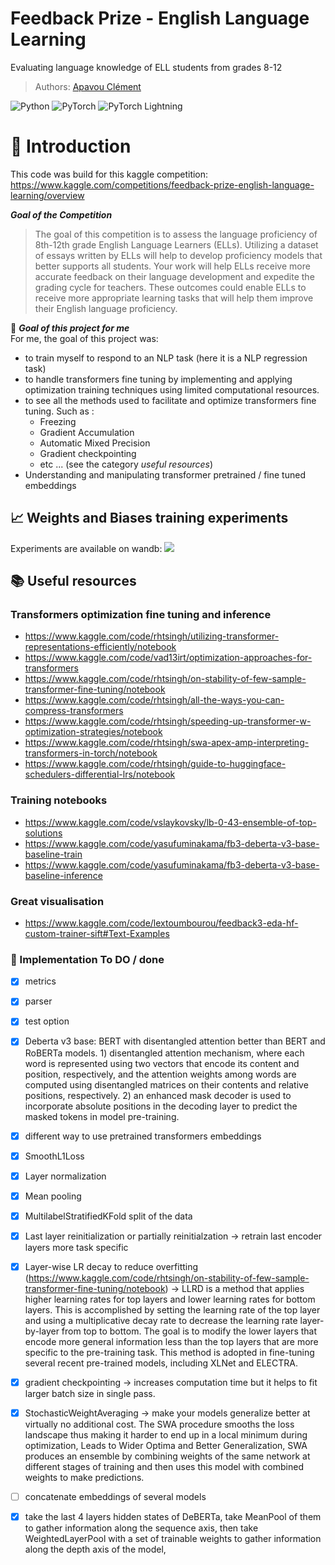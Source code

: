 # Feedback Prize - English Language Learning

Evaluating language knowledge of ELL students from grades 8-12

> Authors: [Apavou Clément](https://github.com/clementapa)

![Python](https://img.shields.io/badge/Python-green.svg?style=plastic)
![PyTorch](https://img.shields.io/badge/PyTorch-orange.svg?style=plastic)
![PyTorch Lightning](https://img.shields.io/badge/PyTorch-Lightning-blueviolet.svg?style=plastic)
# :mag_right: Introduction
This code was build for this kaggle competition: https://www.kaggle.com/competitions/feedback-prize-english-language-learning/overview

***Goal of the Competition***
> The goal of this competition is to assess the language proficiency of 8th-12th grade English Language Learners (ELLs). Utilizing a dataset of essays written by ELLs will help to develop proficiency models that better supports all students.
> Your work will help ELLs receive more accurate feedback on their language development and expedite the grading cycle for teachers. These outcomes could enable ELLs to receive more appropriate learning tasks that will help them improve their English language proficiency.

:dart: ***Goal of this project for me*** \
For me, the goal of this project was: 
- to train myself to respond to an NLP task (here it is a NLP regression task) 
- to handle transformers fine tuning by implementing and applying optimization training techniques using limited computational resources. 
- to see all the methods used to facilitate and optimize transformers fine tuning. Such as :
  - Freezing
  - Gradient Accumulation
  - Automatic Mixed Precision
  - Gradient checkpointing
  - etc ... (see the category *useful resources*)
- Understanding and manipulating transformer pretrained / fine tuned embeddings 

## :chart_with_upwards_trend: Weights and Biases training experiments

Experiments are available on wandb: [![](https://github.com/wandb/assets/blob/main/wandb-github-badge-gradient.svg)](https://wandb.ai/clementapa/ELL?workspace=user-clementapa)

## :books: Useful resources 
### Transformers optimization fine tuning and inference
- https://www.kaggle.com/code/rhtsingh/utilizing-transformer-representations-efficiently/notebook
- https://www.kaggle.com/code/vad13irt/optimization-approaches-for-transformers
- https://www.kaggle.com/code/rhtsingh/on-stability-of-few-sample-transformer-fine-tuning/notebook
- https://www.kaggle.com/code/rhtsingh/all-the-ways-you-can-compress-transformers
- https://www.kaggle.com/code/rhtsingh/speeding-up-transformer-w-optimization-strategies/notebook
- https://www.kaggle.com/code/rhtsingh/swa-apex-amp-interpreting-transformers-in-torch/notebook
- https://www.kaggle.com/code/rhtsingh/guide-to-huggingface-schedulers-differential-lrs/notebook

### Training notebooks
- https://www.kaggle.com/code/vslaykovsky/lb-0-43-ensemble-of-top-solutions
- https://www.kaggle.com/code/yasufuminakama/fb3-deberta-v3-base-baseline-train
- https://www.kaggle.com/code/yasufuminakama/fb3-deberta-v3-base-baseline-inference

### Great visualisation
- https://www.kaggle.com/code/lextoumbourou/feedback3-eda-hf-custom-trainer-sift#Text-Examples

### :tada: Implementation To DO / done
- [x] metrics
- [x] parser
- [x] test option

- [x] Deberta v3 base: BERT with disentangled attention better than BERT and RoBERTa models. 1) disentangled attention mechanism, where each word is represented using two vectors that encode its content and position, respectively, and the attention weights among words are computed using disentangled matrices on their contents and relative positions, respectively. 2) an enhanced mask decoder is used to incorporate absolute positions in the decoding layer to predict the masked tokens in model pre-training.

- [x] different way to use pretrained transformers embeddings
- [x] SmoothL1Loss
- [x] Layer normalization
- [x] Mean pooling 
- [x] MultilabelStratifiedKFold split of the data
- [x] Last layer reinitialization or partially reinitialzation -> retrain last encoder layers more task specific
- [x] Layer-wise LR decay to reduce overfitting (https://www.kaggle.com/code/rhtsingh/on-stability-of-few-sample-transformer-fine-tuning/notebook) -> LLRD is a method that applies higher learning rates for top layers and lower learning rates for bottom layers. This is accomplished by setting the learning rate of the top layer and using a multiplicative decay rate to decrease the learning rate layer-by-layer from top to bottom. The goal is to modify the lower layers that encode more general information less than the top layers that are more specific to the pre-training task. This method is adopted in fine-tuning several recent pre-trained models, including XLNet and ELECTRA.
- [x] gradient checkpointing -> increases computation time but it helps to fit larger batch size in single pass.
- [x] StochasticWeightAveraging -> make your models generalize better at virtually no additional cost. The SWA procedure smooths the loss landscape thus making it harder to end up in a local minimum during optimization, Leads to Wider Optima and Better Generalization, SWA produces an ensemble by combining weights of the same network at different stages of training and then uses this model with combined weights to make predictions.
- [ ] concatenate embeddings of several models
- [X] take the last 4 layers hidden states of DeBERTa, take MeanPool of them to gather information along the sequence axis, then take WeightedLayerPool with a set of trainable weights to gather information along the depth axis of the model,
